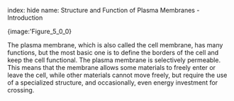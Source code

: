index: hide
name: Structure and Function of Plasma Membranes - Introduction


{image:'Figure_5_0_0}
        

The plasma membrane, which is also called the cell membrane, has many functions, but the most basic one is to define the borders of the cell and keep the cell functional. The plasma membrane is selectively permeable. This means that the membrane allows some materials to freely enter or leave the cell, while other materials cannot move freely, but require the use of a specialized structure, and occasionally, even energy investment for crossing.
